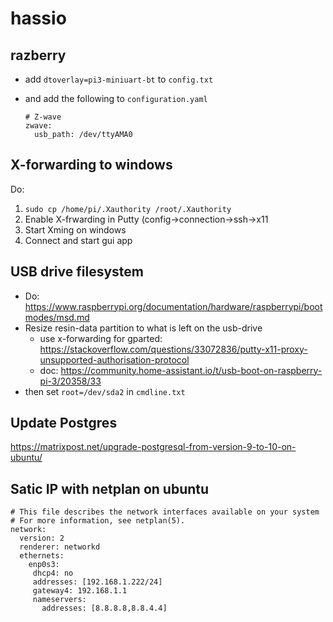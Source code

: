 # hassio

## razberry

- add `dtoverlay=pi3-miniuart-bt` to `config.txt`
- and add the following to `configuration.yaml`

  ```
  # Z-wave
  zwave:
    usb_path: /dev/ttyAMA0
  ```
## X-forwarding to windows
Do: 
1. `sudo cp /home/pi/.Xauthority /root/.Xauthority`
2. Enable X-frwarding in Putty (config->connection->ssh->x11
3. Start Xming on windows
4. Connect and start gui app

## USB drive filesystem

- Do: https://www.raspberrypi.org/documentation/hardware/raspberrypi/bootmodes/msd.md
- Resize resin-data partition to what is left on the usb-drive 
    - use x-forwarding for gparted: https://stackoverflow.com/questions/33072836/putty-x11-proxy-unsupported-authorisation-protocol 
    - doc: https://community.home-assistant.io/t/usb-boot-on-raspberry-pi-3/20358/33
- then set `root=/dev/sda2` in `cmdline.txt`

## Update Postgres
https://matrixpost.net/upgrade-postgresql-from-version-9-to-10-on-ubuntu/

## Satic IP with netplan on ubuntu
```
# This file describes the network interfaces available on your system
# For more information, see netplan(5).
network:
  version: 2
  renderer: networkd
  ethernets:
    enp0s3:
     dhcp4: no
     addresses: [192.168.1.222/24]
     gateway4: 192.168.1.1
     nameservers:
       addresses: [8.8.8.8,8.8.4.4]
```
